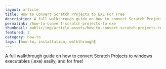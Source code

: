 ```yaml
---
layout: article
title: How to Convert Scratch Projects to EXE For Free
description: A full walkthrough guide on how to convert Scratch Projects to windows executables (.exe) easily, and for free!
permalink: /how-to-convert-scratch-projects-to-exe
thumbnail: public/img/article-assets/how-to-convert-scratch-projects-to-exe/thumb.png
featured: 3
category: how-to
tags: [how-to, installation, walkthrough]
---
```


A full walkthrough guide on how to convert Scratch Projects to windows executables (.exe) easily, and for free!